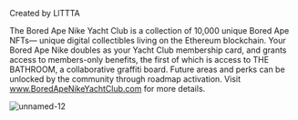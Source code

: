 Created by LlTTTA

The Bored Ape Nike Yacht Club is a collection of 10,000 unique Bored Ape NFTs— unique digital collectibles living on the Ethereum blockchain. Your Bored Ape Nike doubles as your Yacht Club membership card, and grants access to members-only benefits, the first of which is access to THE BATHROOM, a collaborative graffiti board. Future areas and perks can be unlocked by the community through roadmap activation. Visit www.BoredApeNikeYachtClub.com for more details.

![unnamed-12](https://user-images.githubusercontent.com/97267914/159143601-553f6a1a-7829-4e76-8105-4d36706874a7.jpg)
